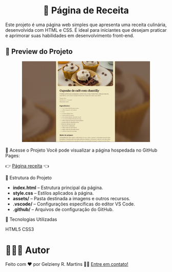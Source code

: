 <h1 align="center"> 🍲 Página de Receita </h1>

<p align="justify">
Este projeto é uma página web simples que apresenta uma receita culinária, desenvolvida com HTML e CSS. É ideal para iniciantes que desejam praticar e aprimorar suas habilidades em desenvolvimento front-end.
</p>

## 📸 Preview do Projeto

<p align="center">
  <img src=".github/image.png" alt="Home do projeto" width="400"/>
</p>

🔗 Acesse o Projeto
Você pode visualizar a página hospedada no GitHub Pages:

👉 [Página receita](https://gelzieny.github.io/pagina-receita/) 👈

📁 Estrutura do Projeto

- **index.html** – Estrutura principal da página.
- **style.css** – Estilos aplicados à página.
- **assets/** – Pasta destinada a imagens e outros recursos.
- **.vscode/** – Configurações específicas do editor VS Code.
- **.github/** – Arquivos de configuração do GitHub.

🚀 Tecnologias Utilizadas

HTML5
CSS3

# 🧑🏻‍💻 Autor

Feito com ❤️ por Gelzieny R. Martins 👋🏽 [Entre em contato!](https://www.linkedin.com/in/gelzieny-r-martins-180551106/)
